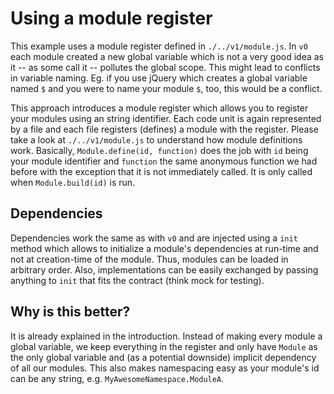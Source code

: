 # Using a module register

This example uses a module register defined in `./../v1/module.js`. In `v0` each module created a new global variable which is not a very good idea as it -- as some call it -- pollutes the global scope. This might lead to conflicts in variable naming. Eg. if you use jQuery which creates a global variable named `$` and you were to name your module `$`, too, this would be a conflict.

This approach introduces a module register which allows you to register your modules using an string identifier. Each code unit is again represented by a file and each file registers (defines) a module with the register. Please take a look at `./../v1/module.js` to understand how module definitions work. Basically, `Module.define(id, function)` does the job with `id` being your module identifier and `function`  the same anonymous function we had before with the exception that it is not immediately called. It is only called when `Module.build(id)` is run.

## Dependencies

Dependencies work the same as with `v0` and are injected using a `init` method which allows to initialize a module's dependencies at run-time and not at creation-time of the module. Thus, modules can be loaded in arbitrary order. Also, implementations can be easily exchanged by passing anything to `init` that fits the contract (think mock for testing).

## Why is this better?

It is already explained in the introduction. Instead of making every module a global variable, we keep everything in the register and only have `Module` as the only global variable and (as a potential downside) implicit dependency of all our modules. This also makes namespacing easy as your module's id can be any string, e.g. `MyAwesomeNamespace.ModuleA`.